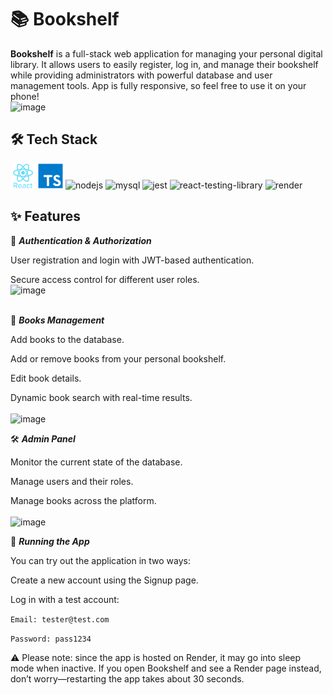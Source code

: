 <h1>📚 Bookshelf</h1>

**Bookshelf** is a full-stack web application for managing your personal digital library. It allows users to easily register, log in, and manage their bookshelf while providing administrators with powerful database and user management tools. App is fully responsive, so feel free to use it on your phone! <br>
<img width="1906" height="649" alt="image" src="https://github.com/user-attachments/assets/df40af17-8bf1-4e00-8797-c52da770902a" /> <br>

<h2> 🛠️ Tech Stack </h2>
<p align="left">
  <img src="https://raw.githubusercontent.com/devicons/devicon/master/icons/react/react-original-wordmark.svg" alt="react" width="40" height="40"/> 
  <img src="https://raw.githubusercontent.com/devicons/devicon/master/icons/typescript/typescript-original.svg" alt="typescript" width="40" height="40"/> 
  <img src="https://cdn.worldvectorlogo.com/logos/nodejs-icon.svg" alt="nodejs" width="40" height="40"/>
  <img src="https://www.mysql.com/common/logos/logo-mysql-170x115.png" alt="mysql" width="60" height="80"/>  
  <img src="https://icon.icepanel.io/Technology/svg/Jest.svg" alt="jest" width="40" height="40"/>  
  <img src="https://testing-library.com/img/octopus-64x64.png" alt="react-testing-library" width="40" height="40"/>  
  <img width="45" height="50" alt="render" src="https://github.com/user-attachments/assets/603b0b69-6c72-4f89-a839-3a1b1954b1ce" />

</p>


<h2>✨ Features</h2>

🔐 ***Authentication & Authorization***

User registration and login with JWT-based authentication.

Secure access control for different user roles. <br>
<img width="455" height="514" alt="image" src="https://github.com/user-attachments/assets/93e22e80-f6db-4123-aee3-8067c56ac956" /> <br>
<br>

📖 ***Books Management***

Add books to the database.

Add or remove books from your personal bookshelf.

Edit book details.

Dynamic book search with real-time results. <br>
<br>
<img width="951" height="583" alt="image" src="https://github.com/user-attachments/assets/7dcb0233-74b6-4603-bf41-ec04b584d9a8" /><br>


🛠️ ***Admin Panel***

Monitor the current state of the database.

Manage users and their roles.

Manage books across the platform. <br>
<br>
<img width="1074" height="725" alt="image" src="https://github.com/user-attachments/assets/7f516848-f13e-400e-aa67-2744f5557cc7" /> <br>


🚀 ***Running the App***

You can try out the application in two ways:

Create a new account using the Signup page.

Log in with a test account:

``Email: tester@test.com``

``Password: pass1234``

⚠️ Please note: since the app is hosted on Render, it may go into sleep mode when inactive. If you open Bookshelf and see a Render page instead, don’t worry—restarting the app takes about 30 seconds.
